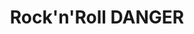 ---
published: true
title: 'Rock''n''Roll DANGER'
collection: ailleurs
release_date: '2013-11-08 00:00:00'
image:
    user/pages/01.Emissions/ailleurs-33/ouiedire_ailleurs-33_cover-1.png: { name: ouiedire_ailleurs-33_cover-1.png, type: image/png, size: 426924, path: user/pages/01.Emissions/ailleurs-33/ouiedire_ailleurs-33_cover-1.png }
number: '33'
slug: ailleurs-33
taxonomy:
    dj: 'Marc De Blanchard'
    artist: ['Alice donna', Clark, Electronicat, End, 'Ich Bin', 'Jacqueline Taib', 'Jason Forest', 'Jemek Jemowit', Leila, MAGAS, MONOFOCUS, 'Micachu And The Shapes', Neonbabies, 'Otto von Schirach', 'Pepe Deluxe', 'Perfect Hair Forever', Retrigger, 'Reverend Beat-Man', 'Sandy Nelson', Trentemoller]
playlists:
    - { title: null, tracks: [{ timecode: '00:00:19', artists: ['Alice donna'], title: 'C''est pas prudent' }, { timecode: '00:01:46', artists: [Electronicat], title: 'The Smell of Danger' }, { timecode: '00:05:09', artists: ['Jacqueline Taib'], title: '7 heures du matin' }, { timecode: '00:06:40', artists: ['Sandy Nelson'], title: 'And Then There Were Drums' }, { timecode: '00:08:05', artists: [End], title: 'fit to die' }, { timecode: '00:12:30', artists: [Neonbabies], title: 'Spass Muss Sein' }, { timecode: '00:14:08', artists: ['Jason Forest'], title: Raunchy }, { timecode: '00:16:02', artists: [Trentemoller], title: 'Silver surfer ghost rider go' }, { timecode: '00:20:20', artists: [MONOFOCUS], title: 'De plus en plus nouveau' }, { timecode: '00:23:20', artists: ['Ich Bin'], title: Danger }, { timecode: '00:26:26', artists: ['Reverend Beat-Man'], title: 'Letter to myself' }, { timecode: '00:28:12', artists: ['Micachu And The Shapes'], title: Nowhere }, { timecode: '00:29:53', artists: ['Otto von Schirach'], title: 'Ultimate Universe' }, { timecode: '00:34:10', artists: ['Pepe Deluxe'], title: 'Captain Carter''s Fathomas' }, { timecode: '00:40:55', artists: [Retrigger], title: 'Victim #22' }, { timecode: '00:43:45', artists: ['Perfect Hair Forever'], title: 'In The Sticks' }, { timecode: '00:45:30', artists: [MAGAS], title: 'Burst City' }, { timecode: '00:46:55', artists: ['Jemek Jemowit'], title: 'Jive Johnny' }, { timecode: '00:51:20', artists: [Leila], title: 'Welcome to your life (featuring Mt. Sims)' }, { timecode: '00:55:10', artists: [Clark], title: 'Rainbow Voodoo' }] }
presentation: "\\- Qu'est ce que c'est la façon de vivre alors ? Racontez-moi un peu.  \n\\- Je crois que c'est la vitesse.  \n\\- La vitesse ?  \n\\- Toujours oui.  \n\\- Mais heum..., est-ce que ça influe sur le... la façon de vivre ?  \nLe rock..., je veux dire est-ce que vous avez l'impression de vivre autrement que les gens qui sont pas des rockers ?  \n\\- Oh, heu... certainement oui.  \n\\- Ouai, mais alors expliquez moi parce que je...  \n\\- Je crois que parcequ'on est obligé de se... \\[VRAAAAOOOOUM... bruit de moto\\]\"\n\n<http://marc.arette.free.fr>"
image_hd:
    user/pages/01.Emissions/ailleurs-33/ouiedire_ailleurs-33_cover_hd.png: { name: ouiedire_ailleurs-33_cover_hd.png, type: image/jpeg, size: 828416, path: user/pages/01.Emissions/ailleurs-33/ouiedire_ailleurs-33_cover_hd.png }

---